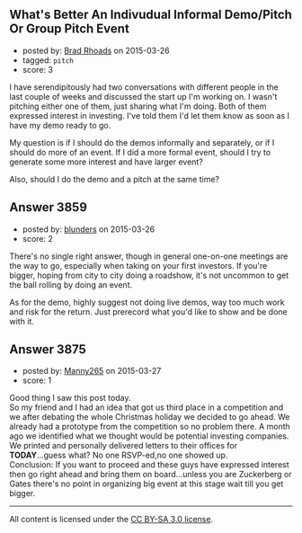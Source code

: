 ## What's Better An Indivudual Informal Demo/Pitch Or Group Pitch Event

- posted by: [Brad Rhoads](https://stackexchange.com/users/42121/brad-rhoads) on 2015-03-26
- tagged: `pitch`
- score: 3

I have serendipitously had two conversations with different people in the last couple of weeks and discussed the start up I'm working on. I wasn't pitching either one of them, just sharing what I'm doing. Both of them expressed interest in investing. I've told them I'd let them know as soon as I have my demo ready to go.

My question is if I should do the demos informally and separately, or if I should do more of an event. If I did a more formal event, should I try to generate some more interest and have larger event?

Also, should I do the demo and a pitch at the same time?


## Answer 3859

- posted by: [blunders](https://stackexchange.com/users/216182/blunders) on 2015-03-26
- score: 2

There's no single right answer, though in general one-on-one meetings are the way to go, especially when taking on your first investors. If you're bigger, hoping from city to city doing a roadshow, it's not uncommon to get the ball rolling by doing an event.

As for the demo, highly suggest not doing live demos, way too much work and risk for the return. Just prerecord what you'd like to show and be done with it.


## Answer 3875

- posted by: [Manny265](https://stackexchange.com/users/2554771/manny265) on 2015-03-27
- score: 1

Good thing I saw this post today.<br>
So my friend and I had an idea that got us third place in a competition and we after debating the whole Christmas holiday we decided to go ahead. We already had a prototype from the competition so no problem there. A month ago we identified what we thought would be potential investing companies. We printed and personally delivered letters to their offices for <b>TODAY</b>...guess what? No one RSVP-ed,no one showed up.<br>Conclusion: If you want to proceed and these guys have expressed interest then go right ahead and bring them on board...unless you are Zuckerberg or Gates there's no point in organizing big event at this stage wait till you get bigger.



---

All content is licensed under the [CC BY-SA 3.0 license](https://creativecommons.org/licenses/by-sa/3.0/).
